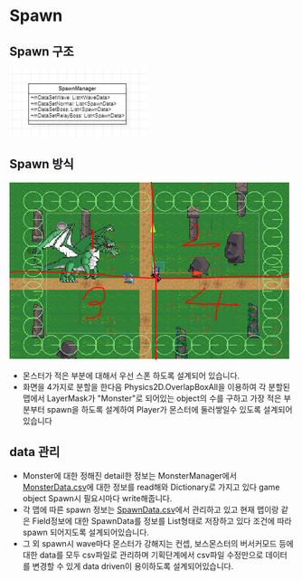 
# Spawn

## Spawn 구조
![Spawn구조](./1.PNG)


## Spawn 방식
![스폰방식](./2.PNG)
* 몬스터가 적은 부분에 대해서 우선 스폰 하도록 설계되어 있습니다.
* 화면을 4가지로 분할을 한다음 Physics2D.OverlapBoxAll을 이용하여 각 분할된 맵에서 LayerMask가 "Monster"로 되어있는 object의 수를 구하고 가장 적은 부분부터 spawn을 하도록 설계하여 Player가 몬스터에 둘러쌓일수 있도록 설계되어 있습니다


## data 관리
* Monster에 대한 정해진 detail한 정보는 MonsterManager에서 [MonsterData.csv](../../Assets/Resources/CSVFile/MonsterData.csv)에 대한 정보를 read해와 Dictionary로 가지고 있다 game object Spawn시 필요시마다 write해줍니다.
* 각 맵에 따른 spawn 정보는 [SpawnData.csv](../../Assets/Resources/CSVFile/SpawnData.csv)에서 관리하고 있고 현재 맵이랑 같은 Field정보에 대한 SpawnData를  정보를 List형태로 저장하고 있다 조건에 따라 spawn 되어지도록 설계되어있습니다.   
* 그 외 spawn시 wave마다 몬스터가 강해지는 컨셉, 보스몬스터의 버서커모드 등에 대한 data를 모두 csv파일로 관리하며 기획단계에서 csv파일 수정만으로 데이터를 변경할 수 있게
data driven이 용이하도록 설계되어있습니다.

